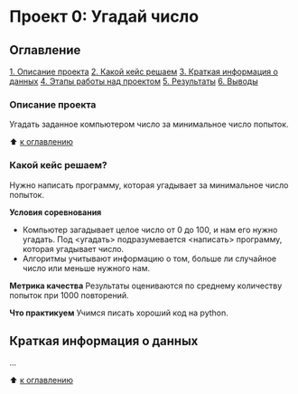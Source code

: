 # Проект 0: Угадай число

## Оглавление
[1. Описание проекта](https://github.com/NinaShibalkina/sf_data_science/blob/1921c65d25e4f91c94775a9b74d53e7a8abab194/project_0/README.md?plain=1#L11)
[2. Какой кейс решаем](https://github.com/NinaShibalkina/sf_data_science/blob/1921c65d25e4f91c94775a9b74d53e7a8abab194/project_0/README.md?plain=1#L16)
[3. Краткая информация о данных](https://github.com/NinaShibalkina/sf_data_science/blob/b9a5752f9795a451402cec55b0f7577ef280576f/project_0/README.md?plain=1#L29)
[4. Этапы работы над проектом](https://github.com/NinaShibalkina/sf_data_science/blob/1921c65d25e4f91c94775a9b74d53e7a8abab194/project_0/README.md?plain=1#L19)
[5. Результаты](https://github.com/NinaShibalkina/sf_data_science/blob/1921c65d25e4f91c94775a9b74d53e7a8abab194/project_0/README.md?plain=1#L23)
[6. Выводы](https://github.com/NinaShibalkina/sf_data_science/blob/1921c65d25e4f91c94775a9b74d53e7a8abab194/project_0/README.md?plain=1#L26)

### Описание проекта
Угадать заданное компьютером число за минимальное число попыток.

:arrow_up: [к оглавлению](https://github.com/NinaShibalkina/sf_data_science/blob/19106617be88cf27dc5f00ea931a5729b8046ed0/project_0/README.md?plain=1#L3)

### Какой кейс решаем?
Нужно написать программу, которая угадывает за минимальное число попыток.

**Условия соревнования**
- Компьютер загадывает целое число от 0 до 100, и нам его нужно угадать. Под <угадать> подразумевается <написать> программу, которая угадывает число.
- Алгоритмы учитывают информацию о том, больше ли случайное число или меньше нужного нам.

**Метрика качества**
Результаты оцениваются по среднему количеству попыток при 1000 повторений.

**Что практикуем**
Учимся писать хороший код на python.


## Краткая информация о данных
...

:arrow_up: [к оглавлению](https://github.com/NinaShibalkina/sf_data_science/blob/19106617be88cf27dc5f00ea931a5729b8046ed0/project_0/README.md?plain=1#L3)